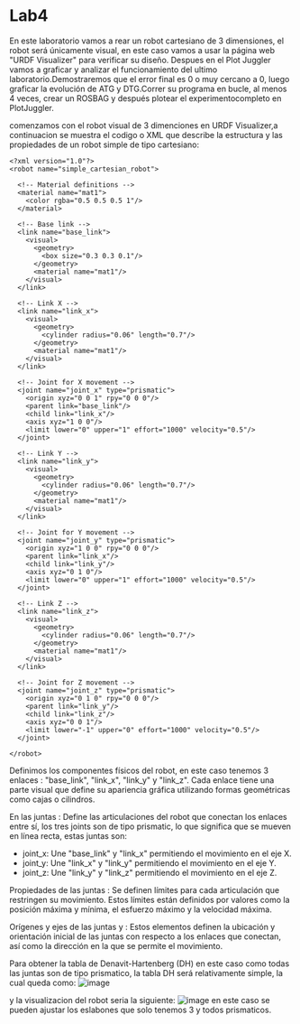 # Lab4

En este laboratorio vamos a rear un robot cartesiano de 3 dimensiones, el robot será únicamente visual, en este caso vamos a usar la página web "URDF Visualizer" para verificar su diseño. Despues en el Plot Juggler vamos a graficar y analizar el funcionamiento del ultimo laboratorio.Demostraremos que el error final es 0 o muy cercano a 0, luego graficar la evolución de ATG y DTG.Correr su programa en bucle, al menos 4 veces, crear un ROSBAG y después plotear el experimentocompleto en PlotJuggler.

comenzamos con el robot visual de 3 dimenciones en URDF Visualizer,a continuacion se muestra el codigo o XML que describe la estructura y las propiedades de un robot simple de tipo cartesiano: 
```
<?xml version="1.0"?>
<robot name="simple_cartesian_robot">

  <!-- Material definitions -->
  <material name="mat1">
    <color rgba="0.5 0.5 0.5 1"/>
  </material>

  <!-- Base link -->
  <link name="base_link">
    <visual>
      <geometry>
        <box size="0.3 0.3 0.1"/>
      </geometry>
      <material name="mat1"/>
    </visual>
  </link>

  <!-- Link X -->
  <link name="link_x">
    <visual>
      <geometry>
        <cylinder radius="0.06" length="0.7"/>
      </geometry>
      <material name="mat1"/>
    </visual>
  </link>

  <!-- Joint for X movement -->
  <joint name="joint_x" type="prismatic">
    <origin xyz="0 0 1" rpy="0 0 0"/>
    <parent link="base_link"/>
    <child link="link_x"/>
    <axis xyz="1 0 0"/>
    <limit lower="0" upper="1" effort="1000" velocity="0.5"/>
  </joint>

  <!-- Link Y -->
  <link name="link_y">
    <visual>
      <geometry>
        <cylinder radius="0.06" length="0.7"/>
      </geometry>
      <material name="mat1"/>
    </visual>
  </link>

  <!-- Joint for Y movement -->
  <joint name="joint_y" type="prismatic">
    <origin xyz="1 0 0" rpy="0 0 0"/>
    <parent link="link_x"/>
    <child link="link_y"/>
    <axis xyz="0 1 0"/>
    <limit lower="0" upper="1" effort="1000" velocity="0.5"/>
  </joint>

  <!-- Link Z -->
  <link name="link_z">
    <visual>
      <geometry>
        <cylinder radius="0.06" length="0.7"/>
      </geometry>
      <material name="mat1"/>
    </visual>
  </link>

  <!-- Joint for Z movement -->
  <joint name="joint_z" type="prismatic">
    <origin xyz="0 1 0" rpy="0 0 0"/>
    <parent link="link_y"/>
    <child link="link_z"/>
    <axis xyz="0 0 1"/>
    <limit lower="-1" upper="0" effort="1000" velocity="0.5"/>
  </joint>

</robot>
```
Definimos los componentes físicos del robot, en este caso tenemos 3 enlaces : "base_link", "link_x", "link_y" y "link_z". Cada enlace tiene una parte visual que define su apariencia gráfica utilizando formas geométricas como cajas o cilindros.

En las juntas <joint>: Define las articulaciones del robot que conectan los enlaces entre sí, los tres joints son de tipo prismatic, lo que significa que se mueven en línea recta, estas juntas son:
* joint_x: Une "base_link" y "link_x" permitiendo el movimiento en el eje X.
* joint_y: Une "link_x" y "link_y" permitiendo el movimiento en el eje Y.
* joint_z: Une "link_y" y "link_z" permitiendo el movimiento en el eje Z.

Propiedades de las juntas <limit>: Se definen límites para cada articulación que restringen su movimiento. Estos límites están definidos por valores como la posición máxima y mínima, el esfuerzo máximo y la velocidad máxima.

Orígenes y ejes de las juntas <origin> y <axis>: Estos elementos definen la ubicación y orientación inicial de las juntas con respecto a los enlaces que conectan, así como la dirección en la que se permite el movimiento.

Para obtener la tabla de Denavit-Hartenberg (DH) en este caso como todas las juntas son de tipo prismatico, la tabla DH será relativamente simple, la cual queda como:
![image](https://github.com/andre261220/Lab4/assets/157633777/6a2aed1a-b4dc-446b-90b3-969e1795a65f)

y la visualizacion del robot seria la siguiente: ![image](https://github.com/andre261220/Lab4/assets/157633777/80e2b9ec-8bc7-4a4e-b59d-bd72e9637daa)
en este caso se pueden ajustar los eslabones que solo tenemos 3 y todos prismaticos.

